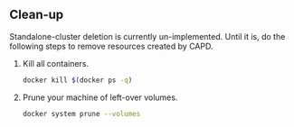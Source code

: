 ## Clean-up

Standalone-cluster deletion is currently un-implemented. Until it is, do the
following steps to remove resources created by CAPD.

1. Kill all containers.

    ```sh
    docker kill $(docker ps -q)
    ```

1. Prune your machine of left-over volumes.

    ```sh
    docker system prune --volumes
    ```
